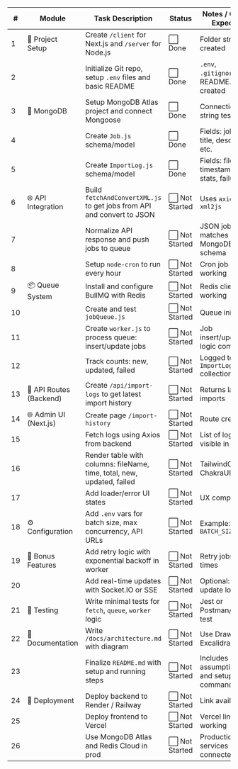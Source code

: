 | #  | Module                  | Task Description                                                       | Status        | Notes / Output Expected                      |
| -- | ----------------------- | ---------------------------------------------------------------------- | ------------- | -------------------------------------------- |
| 1  | 📁 Project Setup        | Create `/client` for Next.js and `/server` for Node.js                 | ⬜ Done | Folder structure created                     |
| 2  |                         | Initialize Git repo, setup `.env` files and basic README               | ⬜ Done | `.env`, `.gitignore`, README.md created      |
| 3  | 🧠 MongoDB              | Setup MongoDB Atlas project and connect Mongoose                       | ⬜ Done | Connection string tested                     |
| 4  |                         | Create `Job.js` schema/model                                           | ⬜ Done | Fields: jobId, title, description, etc.      |
| 5  |                         | Create `ImportLog.js` schema/model                                     | ⬜ Done | Fields: fileName, timestamp, stats, failures |
| 6  | 🌐 API Integration      | Build `fetchAndConvertXML.js` to get jobs from API and convert to JSON | ⬜ Not Started | Uses `axios` + `xml2js`                      |
| 7  |                         | Normalize API response and push jobs to queue                          | ⬜ Not Started | JSON job format matches MongoDB schema       |
| 8  |                         | Setup `node-cron` to run every hour                                    | ⬜ Not Started | Cron job working                             |
| 9  | 📦 Queue System         | Install and configure BullMQ with Redis                                | ⬜ Not Started | Redis client working                         |
| 10 |                         | Create and test `jobQueue.js`                                          | ⬜ Not Started | Queue initialized                            |
| 11 |                         | Create `worker.js` to process queue: insert/update jobs                | ⬜ Not Started | Job insert/update logic complete             |
| 12 |                         | Track counts: new, updated, failed                                     | ⬜ Not Started | Logged to `ImportLog` collection             |
| 13 | 🧪 API Routes (Backend) | Create `/api/import-logs` to get latest import history                 | ⬜ Not Started | Returns last 20 imports                      |
| 14 | 🌐 Admin UI (Next.js)   | Create page `/import-history`                                          | ⬜ Not Started | Route created                                |
| 15 |                         | Fetch logs using Axios from backend                                    | ⬜ Not Started | List of logs visible in UI                   |
| 16 |                         | Render table with columns: fileName, time, total, new, updated, failed | ⬜ Not Started | TailwindCSS or ChakraUI used                 |
| 17 |                         | Add loader/error UI states                                             | ⬜ Not Started | UX completed                                 |
| 18 | ⚙️ Configuration        | Add `.env` vars for batch size, max concurrency, API URLs              | ⬜ Not Started | Example: `BATCH_SIZE=50`                     |
| 19 | 🚀 Bonus Features       | Add retry logic with exponential backoff in worker                     | ⬜ Not Started | Retry jobs 3 times                           |
| 20 |                         | Add real-time updates with Socket.IO or SSE                            | ⬜ Not Started | Optional: Live update logs                   |
| 21 | 🧪 Testing              | Write minimal tests for `fetch`, `queue`, `worker` logic               | ⬜ Not Started | Jest or Postman/manual test                  |
| 22 | 📄 Documentation        | Write `/docs/architecture.md` with diagram                             | ⬜ Not Started | Use Draw\.io or Excalidraw                   |
| 23 |                         | Finalize `README.md` with setup and running steps                      | ⬜ Not Started | Includes assumptions and setup commands      |
| 24 | 🚢 Deployment           | Deploy backend to Render / Railway                                     | ⬜ Not Started | Link available                               |
| 25 |                         | Deploy frontend to Vercel                                              | ⬜ Not Started | Vercel link working                          |
| 26 |                         | Use MongoDB Atlas and Redis Cloud in prod                              | ⬜ Not Started | Production services connected                |
